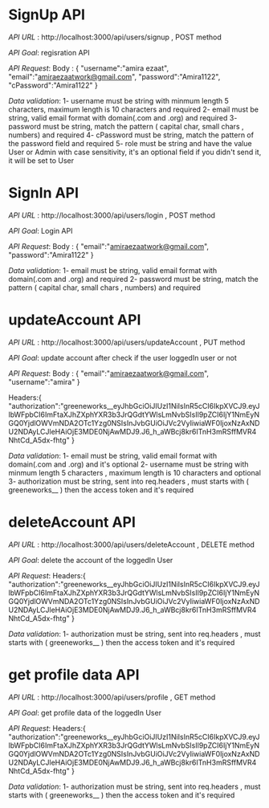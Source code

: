 # SignUp API
*API URL* : http://localhost:3000/api/users/signup , POST method

*API Goal*: regisration API

*API Request*:
    Body : {
    "username":"amira ezaat", 
    "email":"amiraezaatwork@gmail.com", 
    "password":"Amira1122",
    "cPassword":"Amira1122"
    }

*Data validation*:
  1- username must be string with minmum length 5 characters, maximum length is 10 characters and required
  2- email must be string, valid email format with domain(.com and .org) and required
  3- password must be string, match the pattern ( capital char, small chars , numbers) and required
  4- cPassword must be string, match the pattern of the password field and required
  5- role must be string and have the value User or Admin with case sensitivity, it's an optional field if you didn't send it, it will be set to User


# SignIn API
*API URL* : http://localhost:3000/api/users/login , POST method

*API Goal*: Login API

*API Request*:
  Body : {
   "email":"amiraezaatwork@gmail.com",
   "password":"Amira1122"
  }

*Data validation*:
  1- email must be string, valid email format with domain(.com and .org) and required
  2- password must be string, match the pattern ( capital char, small chars , numbers) and required



# updateAccount API
*API URL* : http://localhost:3000/api/users/updateAccount , PUT method

*API Goal*: update account after check if the user loggedIn user or not 

*API Request*:
  Body : {
   "email":"amiraezaatwork@gmail.com",
   "username":"amira"
  }

  Headers:{
    "authorization":"greeneworks__eyJhbGciOiJIUzI1NiIsInR5cCI6IkpXVCJ9.eyJlbWFpbCI6ImFtaXJhZXphYXR3b3JrQGdtYWlsLmNvbSIsIl9pZCI6IjY1NmEyNGQ0YjdlOWVmNDA2OTc1Yzg0NSIsInJvbGUiOiJVc2VyIiwiaWF0IjoxNzAxNDU2NDAyLCJleHAiOjE3MDE0NjAwMDJ9.J6_h_aWBcj8kr6ITnH3mRSffMVR4NhtCd_A5dx-fhtg"
  }

*Data validation*:
  1- email must be string, valid email format with domain(.com and .org) and it's optional
  2- username must be string with minmum length 5 characters , maximum length is 10 characters and optional
  3- authorization must be string, sent into req.headers , must starts with ( greeneworks__ ) then the access token and it's required 


  # deleteAccount API
*API URL* : http://localhost:3000/api/users/deleteAccount , DELETE method

*API Goal*: delete the account of the loggedIn User

*API Request*:
  Headers:{
    "authorization":"greeneworks__eyJhbGciOiJIUzI1NiIsInR5cCI6IkpXVCJ9.eyJlbWFpbCI6ImFtaXJhZXphYXR3b3JrQGdtYWlsLmNvbSIsIl9pZCI6IjY1NmEyNGQ0YjdlOWVmNDA2OTc1Yzg0NSIsInJvbGUiOiJVc2VyIiwiaWF0IjoxNzAxNDU2NDAyLCJleHAiOjE3MDE0NjAwMDJ9.J6_h_aWBcj8kr6ITnH3mRSffMVR4NhtCd_A5dx-fhtg"
  }

*Data validation*:
  1- authorization must be string, sent into req.headers , must starts with ( greeneworks__ ) then the access token and it's required 




  # get profile data  API
*API URL* : http://localhost:3000/api/users/profile , GET method

*API Goal*: get profile data of the loggedIn User

*API Request*:
  Headers:{
    "authorization":"greeneworks__eyJhbGciOiJIUzI1NiIsInR5cCI6IkpXVCJ9.eyJlbWFpbCI6ImFtaXJhZXphYXR3b3JrQGdtYWlsLmNvbSIsIl9pZCI6IjY1NmEyNGQ0YjdlOWVmNDA2OTc1Yzg0NSIsInJvbGUiOiJVc2VyIiwiaWF0IjoxNzAxNDU2NDAyLCJleHAiOjE3MDE0NjAwMDJ9.J6_h_aWBcj8kr6ITnH3mRSffMVR4NhtCd_A5dx-fhtg"
  }

*Data validation*:
  1- authorization must be string, sent into req.headers , must starts with ( greeneworks__ ) then the access token and it's required 


